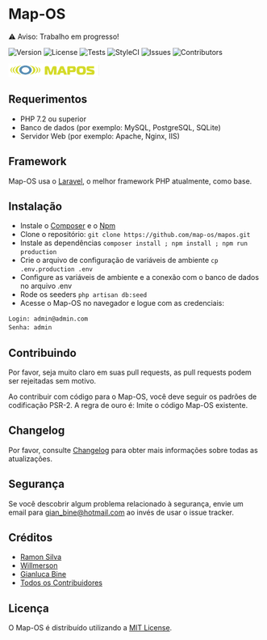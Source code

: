 # Map-OS

⚠️ Aviso: Trabalho em progresso!

![Version](https://img.shields.io/badge/version-0.1.0-blue.svg?longCache=true&style=flat-square)
![License](https://img.shields.io/badge/license-MIT-green.svg?longCache=true&style=flat-square)
![Tests](https://github.com/map-os/mapos/workflows/Tests/badge.svg)
![StyleCI](https://github.styleci.io/repos/249856074/shield?branch=master)
![Issues](https://img.shields.io/github/issues/map-os/mapos.svg?longCache=true&style=flat-square)
![Contributors](https://img.shields.io/github/contributors/map-os/mapos.svg?longCache=true&style=flat-square)

![MapOS](https://raw.githubusercontent.com/RamonSilva20/mapos/master/assets/img/logo.png)

## Requerimentos

* PHP 7.2 ou superior
* Banco de dados (por exemplo: MySQL, PostgreSQL, SQLite)
* Servidor Web (por exemplo: Apache, Nginx, IIS)

## Framework

Map-OS usa o [Laravel](http://laravel.com), o melhor framework PHP atualmente, como base.

## Instalação

* Instale o [Composer](https://getcomposer.org/download) e o [Npm](https://nodejs.org/en/download)
* Clone o repositório: `git clone https://github.com/map-os/mapos.git`
* Instale as dependências `composer install ; npm install ; npm run production`
* Crie o arquivo de configuração de variáveis de ambiente `cp .env.production .env`
* Configure as variáveis de ambiente e a conexão com o banco de dados no arquivo .env
* Rode os seeders `php artisan db:seed`
* Acesse o Map-OS no navegador e logue com as credenciais:

```bash
Login: admin@admin.com
Senha: admin
```

## Contribuindo

Por favor, seja muito claro em suas pull requests, as pull requests podem ser rejeitadas sem motivo.

Ao contribuir com código para o Map-OS, você deve seguir os padrões de codificação PSR-2. A regra de ouro é: Imite o código Map-OS existente.

## Changelog

Por favor, consulte [Changelog](CHANGELOG.md) para obter mais informações sobre todas as atualizações.

## Segurança

Se você descobrir algum problema relacionado à segurança, envie um email para gian_bine@hotmail.com ao invés de usar o issue tracker.

## Créditos

* [Ramon Silva](https://github.com/RamonSilva20)
* [Willmerson](https://github.com/willph)
* [Gianluca Bine](https://github.com/Pr3d4dor)
* [Todos os Contribuidores](../../contributors)

## Licença

O Map-OS é distribuído utilizando a [MIT License](LICENSE.md).
